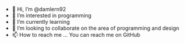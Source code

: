 - 👋 Hi, I’m @damlern92
- 👀 I’m interested in programming
- 🌱 I’m currently learning
- 💞️ I’m looking to collaborate on the area of programming and design
- 📫 How to reach me ... You can reach me on GitHub

<!---
damlern92/damlern92 is a ✨ special ✨ repository because its `README.md` (this file) appears on your GitHub profile.
You can click the Preview link to take a look at your changes.
--->
